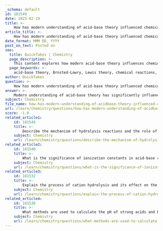 ```yaml
---
_schema: default
id: 181549
date: 2025-02-19
title: >-
    How has modern understanding of acid-base theory influenced chemical reactions?
article_title: >-
    How has modern understanding of acid-base theory influenced chemical reactions?
date_format: MMM DD, YYYY
post_on_text: Posted on
seo:
  title: QuickTakes | Chemistry
  page_description: >-
    This content explores how modern acid-base theory influences chemical reactions, focusing on quantification, reaction mechanisms, expanded definitions, pH and buffer systems, titration techniques, hydrolysis reactions, and applications in organic chemistry.
  page_keywords: >-
    acid-base theory, Brnsted-Lowry, Lewis theory, chemical reactions, equilibrium constants, proton transfer, pH, buffer systems, acid-base titration, hydrolysis, organic chemistry
author: QuickTakes
question: >-
    How has modern understanding of acid-base theory influenced chemical reactions?
answer: >-
    Modern understanding of acid-base theory has significantly influenced chemical reactions in various ways, enhancing both theoretical knowledge and practical applications. Here are some key aspects of this influence:\n\n1. **Quantification of Reactions**: Modern acid-base theories, particularly the Brønsted-Lowry and Lewis definitions, allow for the quantitative analysis of acid-base reactions. The use of equilibrium constants, such as the acid dissociation constant ($K_a$) for acids and the base dissociation constant ($K_b$) for bases, enables chemists to calculate the concentrations of reactants and products at equilibrium. This quantitative approach provides deeper insights into reaction dynamics and helps predict the outcomes of reactions under different conditions.\n\n2. **Proton Transfer Mechanism**: The Brønsted-Lowry theory emphasizes the role of proton transfer in acid-base reactions. This focus on proton donors (acids) and proton acceptors (bases) has facilitated a better understanding of reaction mechanisms and equilibria. It allows chemists to analyze how different substances interact in various environments, which is crucial in fields such as biochemistry and environmental science.\n\n3. **Expanded Definitions**: The evolution of acid-base definitions from the Arrhenius model, which was limited to aqueous solutions, to the more inclusive Brønsted-Lowry and Lewis theories has broadened the scope of acid-base chemistry. This expansion accommodates a wider range of reactions, including those that occur in non-aqueous solvents and gas phases, thus enhancing the versatility of acid-base theory in chemical research.\n\n4. **pH and Buffer Systems**: The development of the pH scale and the understanding of buffer systems are direct applications of modern acid-base theory. Buffers play a critical role in maintaining stable pH levels in biological systems and industrial processes. The ability to calculate pH and understand buffer capacity is essential for controlling reactions and processes in various fields, including pharmaceuticals and environmental science.\n\n5. **Acid-Base Titration**: Modern acid-base theory has refined the techniques used in acid-base titrations, allowing for precise determination of concentrations and the identification of equivalence points. This is crucial in analytical chemistry, where accurate measurements are necessary for quality control and research.\n\n6. **Hydrolysis Reactions**: The understanding of hydrolysis reactions, where salts dissociate in water to produce acidic or basic solutions, is enhanced by modern acid-base theory. This knowledge is vital for predicting the behavior of ionic compounds in solution and their impact on pH.\n\n7. **Applications in Organic Chemistry**: In organic chemistry, the principles of acid-base theory are applied to understand reaction mechanisms, particularly in the context of nucleophilic and electrophilic reactions. The ability to identify acids and bases in organic reactions aids in predicting product formation and reaction pathways.\n\nIn summary, modern acid-base theory has transformed our understanding of chemical reactions by providing a robust framework for analyzing and predicting the behavior of acids and bases in various contexts. This has led to advancements in both theoretical chemistry and practical applications across multiple scientific disciplines.
subject: Chemistry
file_name: how-has-modern-understanding-of-acidbase-theory-influenced-chemical-reactions.md
url: /learn/chemistry/questions/how-has-modern-understanding-of-acidbase-theory-influenced-chemical-reactions
score: -1.0
related_article1:
    id: 181544
    title: >-
        Describe the mechanism of hydrolysis reactions and the role of water in these reactions.
    subject: Chemistry
    url: /learn/chemistry/questions/describe-the-mechanism-of-hydrolysis-reactions-and-the-role-of-water-in-these-reactions
related_article2:
    id: 181540
    title: >-
        What is the significance of ionization constants in acid-base reactions?
    subject: Chemistry
    url: /learn/chemistry/questions/what-is-the-significance-of-ionization-constants-in-acidbase-reactions
related_article3:
    id: 181532
    title: >-
        Explain the process of cation hydrolysis and its effect on the formation of hydronium ions.
    subject: Chemistry
    url: /learn/chemistry/questions/explain-the-process-of-cation-hydrolysis-and-its-effect-on-the-formation-of-hydronium-ions
related_article4:
    id: 181538
    title: >-
        What methods are used to calculate the pH of strong acids and bases?
    subject: Chemistry
    url: /learn/chemistry/questions/what-methods-are-used-to-calculate-the-ph-of-strong-acids-and-bases
---
```


&nbsp;